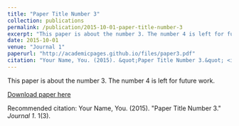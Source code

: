 ```yaml
---
title: "Paper Title Number 3"
collection: publications
permalink: /publication/2015-10-01-paper-title-number-3
excerpt: "This paper is about the number 3. The number 4 is left for future work."
date: 2015-10-01
venue: "Journal 1"
paperurl: "http://academicpages.github.io/files/paper3.pdf"
citation: "Your Name, You. (2015). &quot;Paper Title Number 3.&quot; <i>Journal 1</i>. 1(3)."
---
```


This paper is about the number 3. The number 4 is left for future work.

[Download paper here](http://academicpages.github.io/files/paper3.pdf)

Recommended citation: Your Name, You. (2015). "Paper Title Number 3." <i>Journal 1</i>. 1(3).
